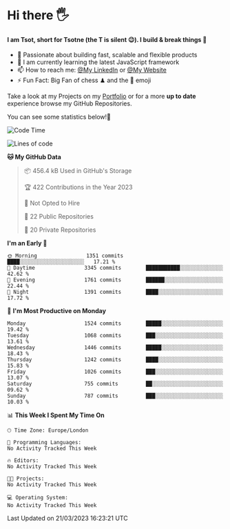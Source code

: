 # Hi there :raised_hand_with_fingers_splayed:
#### I am Tsot, short for Tsotne (the T is silent :wink:). I build & break things :space_invader:
- :telescope: Passionate about building fast, scalable and flexible products
- :seedling: I am currently learning the latest JavaScript framework 
- :mailbox: How to reach me: [@My LinkedIn](https://www.linkedin.com/in/tsotne-gvadzabia/) or [@My Website](https://tsotne.co.uk/contact)
- :zap: Fun Fact: Big Fan of chess ♟ and the 👾 emoji

Take a look at my Projects on my [Portfolio](https://tsotne.co.uk/) or for a more **up to date** experience browse my GitHub Repositories.

You can see some statistics below!:space_invader:
<!--START_SECTION:waka-->
![Code Time](http://img.shields.io/badge/Code%20Time-761%20hrs%202%20mins-blue)

![Lines of code](https://img.shields.io/badge/From%20Hello%20World%20I%27ve%20Written-4.5%20million%20lines%20of%20code-blue)

**🐱 My GitHub Data** 

> 📦 456.4 kB Used in GitHub's Storage 
 > 
> 🏆 422 Contributions in the Year 2023
 > 
> 🚫 Not Opted to Hire
 > 
> 📜 22 Public Repositories 
 > 
> 🔑 20 Private Repositories 
 > 
**I'm an Early 🐤** 

```text
🌞 Morning                1351 commits        ████░░░░░░░░░░░░░░░░░░░░░   17.21 % 
🌆 Daytime                3345 commits        ███████████░░░░░░░░░░░░░░   42.62 % 
🌃 Evening                1761 commits        ██████░░░░░░░░░░░░░░░░░░░   22.44 % 
🌙 Night                  1391 commits        ████░░░░░░░░░░░░░░░░░░░░░   17.72 % 
```
📅 **I'm Most Productive on Monday** 

```text
Monday                   1524 commits        █████░░░░░░░░░░░░░░░░░░░░   19.42 % 
Tuesday                  1068 commits        ███░░░░░░░░░░░░░░░░░░░░░░   13.61 % 
Wednesday                1446 commits        █████░░░░░░░░░░░░░░░░░░░░   18.43 % 
Thursday                 1242 commits        ████░░░░░░░░░░░░░░░░░░░░░   15.83 % 
Friday                   1026 commits        ███░░░░░░░░░░░░░░░░░░░░░░   13.07 % 
Saturday                 755 commits         ██░░░░░░░░░░░░░░░░░░░░░░░   09.62 % 
Sunday                   787 commits         ███░░░░░░░░░░░░░░░░░░░░░░   10.03 % 
```


📊 **This Week I Spent My Time On** 

```text
🕑︎ Time Zone: Europe/London

💬 Programming Languages: 
No Activity Tracked This Week

🔥 Editors: 
No Activity Tracked This Week

🐱‍💻 Projects: 
No Activity Tracked This Week

💻 Operating System: 
No Activity Tracked This Week
```


 Last Updated on 21/03/2023 16:23:21 UTC
<!--END_SECTION:waka-->
